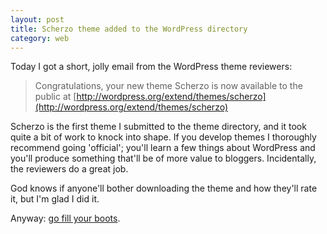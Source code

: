 ```yaml
---
layout: post
title: Scherzo theme added to the WordPress directory
category: web
---
```


Today I got a short, jolly email from the WordPress theme reviewers:


> Congratulations, your new theme Scherzo is now available to the public at [http://wordpress.org/extend/themes/scherzo](http://wordpress.org/extend/themes/scherzo)

Scherzo is the first theme I submitted to the theme directory, and it took quite a bit of work to knock into shape. If you develop themes I thoroughly recommend going 'official'; you'll learn a few things about WordPress and you'll produce something that'll be of more value to bloggers. Incidentally, the reviewers do a great job.

God knows if anyone'll bother downloading the theme and how they'll rate it, but I'm glad I did it.

Anyway: [go fill your boots](http://wordpress.org/extend/themes/scherzo).
